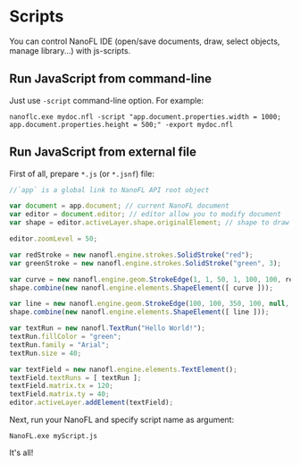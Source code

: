 # Scripts

You can control NanoFL IDE (open/save documents, draw, select objects, manage library...) with js-scripts.

## Run JavaScript from command-line

Just use `-script` command-line option. For example:
```shell
nanoflc.exe mydoc.nfl -script "app.document.properties.width = 1000; app.document.properties.height = 500;" -export mydoc.nfl
```

## Run JavaScript from external file

First of all, prepare `*.js`  (or `*.jsnf`) file:
```js
//`app` is a global link to NanoFL API root object

var document = app.document; // current NanoFL document
var editor = document.editor; // editor allow you to modify document
var shape = editor.activeLayer.shape.originalElement; // shape to draw to

editor.zoomLevel = 50;

var redStroke = new nanofl.engine.strokes.SolidStroke("red");
var greenStroke = new nanofl.engine.strokes.SolidStroke("green", 3);

var curve = new nanofl.engine.geom.StrokeEdge(1, 1, 50, 1, 100, 100, redStroke);
shape.combine(new nanofl.engine.elements.ShapeElement([ curve ]));

var line = new nanofl.engine.geom.StrokeEdge(100, 100, 350, 100, null, null, greenStroke);
shape.combine(new nanofl.engine.elements.ShapeElement([ line ]));

var textRun = new nanofl.TextRun("Hello World!");
textRun.fillColor = "green";
textRun.family = "Arial";
textRun.size = 40;

var textField = new nanofl.engine.elements.TextElement();
textField.textRuns = [ textRun ];
textField.matrix.tx = 120;
textField.matrix.ty = 40;
editor.activeLayer.addElement(textField);
```

Next, run your NanoFL and specify script name as argument:
```shell
NanoFL.exe myScript.js
```

It's all!
